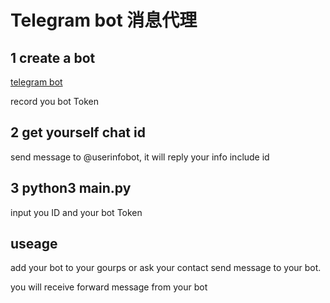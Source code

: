 # Telegram bot 消息代理

## 1 create a bot

[telegram bot](https://core.telegram.org/bots)

record you bot Token
## 2 get yourself chat id

send message to @userinfobot, it will reply your info include id
## 3 python3 main.py

input you ID and your bot Token

## useage

add your bot to your gourps or ask your contact send message to your bot.

you will receive forward message from your bot



